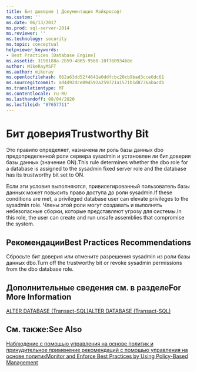 ```yaml
---
title: Бит доверия | Документация Майкрософт
ms.custom: ''
ms.date: 06/13/2017
ms.prod: sql-server-2014
ms.reviewer: ''
ms.technology: security
ms.topic: conceptual
helpviewer_keywords:
- Best Practices [Database Engine]
ms.assetid: 3198188a-2b59-4865-9560-10f760934b8e
author: MikeRayMSFT
ms.author: mikeray
ms.openlocfilehash: 062a63dd52f4641a0ddfcbc20cb9bad3cce6dc61
ms.sourcegitcommit: ad4d92dce894592a259721a1571b1d8736abacdb
ms.translationtype: MT
ms.contentlocale: ru-RU
ms.lasthandoff: 08/04/2020
ms.locfileid: "87657711"
---
```

# <a name="trustworthy-bit"></a><span data-ttu-id="7cfef-102">Бит доверия</span><span class="sxs-lookup"><span data-stu-id="7cfef-102">Trustworthy Bit</span></span>
  <span data-ttu-id="7cfef-103">Это правило определяет, назначена ли роль базы данных dbo предопределенной роли сервера sysadmin и установлен ли бит доверия базы данных (значение ON).</span><span class="sxs-lookup"><span data-stu-id="7cfef-103">This rule determines whether the dbo role for a database is assigned to the sysadmin fixed server role and the database has its trustworthy bit set to ON.</span></span>  
  
 <span data-ttu-id="7cfef-104">Если эти условия выполняются, привилегированный пользователь базы данных может повысить право доступа до роли sysadmin.</span><span class="sxs-lookup"><span data-stu-id="7cfef-104">If these conditions are met, a privileged database user can elevate privileges to the sysadmin role.</span></span> <span data-ttu-id="7cfef-105">Члены этой роли могут создавать и выполнять небезопасные сборки, которые представляют угрозу для системы.</span><span class="sxs-lookup"><span data-stu-id="7cfef-105">In this role, the user can create and run unsafe assemblies that compromise the system.</span></span>  
  
## <a name="best-practices-recommendations"></a><span data-ttu-id="7cfef-106">Рекомендации</span><span class="sxs-lookup"><span data-stu-id="7cfef-106">Best Practices Recommendations</span></span>  
 <span data-ttu-id="7cfef-107">Сбросьте бит доверия или отмените разрешения sysadmin из роли базы данных dbo.</span><span class="sxs-lookup"><span data-stu-id="7cfef-107">Turn off the trustworthy bit or revoke sysadmin permissions from the dbo database role.</span></span>  
  
## <a name="for-more-information"></a><span data-ttu-id="7cfef-108">Дополнительные сведения см. в разделе</span><span class="sxs-lookup"><span data-stu-id="7cfef-108">For More Information</span></span>  
 [<span data-ttu-id="7cfef-109">ALTER DATABASE (Transact-SQL)</span><span class="sxs-lookup"><span data-stu-id="7cfef-109">ALTER DATABASE &#40;Transact-SQL&#41;</span></span>](/sql/t-sql/statements/alter-database-transact-sql)  
  
## <a name="see-also"></a><span data-ttu-id="7cfef-110">См. также:</span><span class="sxs-lookup"><span data-stu-id="7cfef-110">See Also</span></span>  
 [<span data-ttu-id="7cfef-111">Наблюдение с помощью управления на основе политик и принудительное применение рекомендаций с помощью управления на основе политик</span><span class="sxs-lookup"><span data-stu-id="7cfef-111">Monitor and Enforce Best Practices by Using Policy-Based Management</span></span>](monitor-and-enforce-best-practices-by-using-policy-based-management.md)  
  
  
